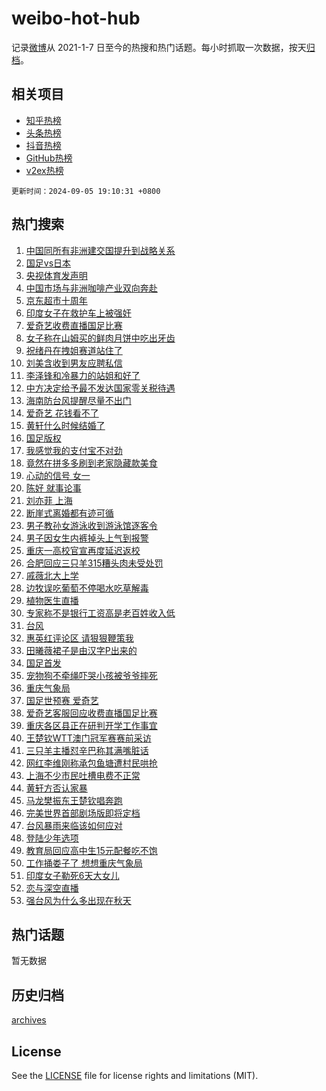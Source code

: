 # weibo-hot-hub

记录[微博](https://www.weibo.com)从 2021-1-7 日至今的热搜和热门话题。每小时抓取一次数据，按天[归档](archives)。

## 相关项目

- [知乎热榜](https://github.com/lonnyzhang423/zhihu-hot-hub)
- [头条热榜](https://github.com/lonnyzhang423/toutiao-hot-hub)
- [抖音热榜](https://github.com/lonnyzhang423/douyin-hot-hub)
- [GitHub热榜](https://github.com/lonnyzhang423/github-hot-hub)
- [v2ex热榜](https://github.com/lonnyzhang423/v2ex-hot-hub)


`更新时间：2024-09-05 19:10:31 +0800`

## 热门搜索

1. [中国同所有非洲建交国提升到战略关系](https://m.weibo.cn/search?containerid=100103type%3D1%26t%3D10%26q%3D%23%E4%B8%AD%E5%9B%BD%E5%90%8C%E6%89%80%E6%9C%89%E9%9D%9E%E6%B4%B2%E5%BB%BA%E4%BA%A4%E5%9B%BD%E6%8F%90%E5%8D%87%E5%88%B0%E6%88%98%E7%95%A5%E5%85%B3%E7%B3%BB%23&stream_entry_id=51&isnewpage=1&extparam=seat%3D1%26cate%3D10103%26pos%3D0%26q%3D%2523%25E4%25B8%25AD%25E5%259B%25BD%25E5%2590%258C%25E6%2589%2580%25E6%259C%2589%25E9%259D%259E%25E6%25B4%25B2%25E5%25BB%25BA%25E4%25BA%25A4%25E5%259B%25BD%25E6%258F%2590%25E5%258D%2587%25E5%2588%25B0%25E6%2588%2598%25E7%2595%25A5%25E5%2585%25B3%25E7%25B3%25BB%2523%26dgr%3D0%26filter_type%3Drealtimehot%26stream_entry_id%3D51%26c_type%3D51%26display_time%3D1725534629%26pre_seqid%3D172553462984900560136)
1. [国足vs日本](https://m.weibo.cn/search?containerid=100103type%3D1%26t%3D10%26q%3D%23%E5%9B%BD%E8%B6%B3vs%E6%97%A5%E6%9C%AC%23&stream_entry_id=31&isnewpage=1&extparam=seat%3D1%26q%3D%2523%25E5%259B%25BD%25E8%25B6%25B3vs%25E6%2597%25A5%25E6%259C%25AC%2523%26band_rank%3D1%26filter_type%3Drealtimehot%26c_type%3D31%26realpos%3D1%26pos%3D0%26dgr%3D0%26cate%3D5001%26lcate%3D5001%26stream_entry_id%3D31%26flag%3D1%26display_time%3D1725534629%26pre_seqid%3D172553462984900560136)
1. [央视体育发声明](https://m.weibo.cn/search?containerid=100103type%3D1%26t%3D10%26q%3D%E5%A4%AE%E8%A7%86%E4%BD%93%E8%82%B2%E5%8F%91%E5%A3%B0%E6%98%8E&stream_entry_id=31&isnewpage=1&extparam=seat%3D1%26q%3D%25E5%25A4%25AE%25E8%25A7%2586%25E4%25BD%2593%25E8%2582%25B2%25E5%258F%2591%25E5%25A3%25B0%25E6%2598%258E%26band_rank%3D2%26filter_type%3Drealtimehot%26c_type%3D31%26realpos%3D2%26pos%3D1%26dgr%3D0%26cate%3D5001%26lcate%3D5001%26stream_entry_id%3D31%26flag%3D1%26display_time%3D1725534629%26pre_seqid%3D172553462984900560136)
1. [中国市场与非洲咖啡产业双向奔赴](https://m.weibo.cn/search?containerid=100103type%3D1%26t%3D10%26q%3D%23%E4%B8%AD%E5%9B%BD%E5%B8%82%E5%9C%BA%E4%B8%8E%E9%9D%9E%E6%B4%B2%E5%92%96%E5%95%A1%E4%BA%A7%E4%B8%9A%E5%8F%8C%E5%90%91%E5%A5%94%E8%B5%B4%23&stream_entry_id=31&isnewpage=1&extparam=seat%3D1%26q%3D%2523%25E4%25B8%25AD%25E5%259B%25BD%25E5%25B8%2582%25E5%259C%25BA%25E4%25B8%258E%25E9%259D%259E%25E6%25B4%25B2%25E5%2592%2596%25E5%2595%25A1%25E4%25BA%25A7%25E4%25B8%259A%25E5%258F%258C%25E5%2590%2591%25E5%25A5%2594%25E8%25B5%25B4%2523%26band_rank%3D3%26filter_type%3Drealtimehot%26c_type%3D31%26realpos%3D3%26pos%3D2%26dgr%3D0%26cate%3D5001%26lcate%3D5001%26stream_entry_id%3D31%26flag%3D0%26display_time%3D1725534629%26pre_seqid%3D172553462984900560136)
1. [京东超市十周年](https://m.weibo.cn/search?containerid=100103type%3D1%26t%3D10%26q%3D%23%E4%BA%AC%E4%B8%9C%E8%B6%85%E5%B8%82%E5%8D%81%E5%91%A8%E5%B9%B4%23&stream_entry_id=31&isnewpage=1&extparam=seat%3D1%26q%3D%2523%25E4%25BA%25AC%25E4%25B8%259C%25E8%25B6%2585%25E5%25B8%2582%25E5%258D%2581%25E5%2591%25A8%25E5%25B9%25B4%2523%26dgr%3D0%26filter_type%3Drealtimehot%26adid%3D253311%26is_ad_pos%3D1%26lcate%3D5001%26pos%3D3%26topic_ad%3D1%26c_type%3D31%26cate%3D5001%26stream_entry_id%3D31%26band_rank%3D4%26display_time%3D1725534629%26pre_seqid%3D172553462984900560136)
1. [印度女子在救护车上被强奸](https://m.weibo.cn/search?containerid=100103type%3D1%26t%3D10%26q%3D%23%E5%8D%B0%E5%BA%A6%E5%A5%B3%E5%AD%90%E5%9C%A8%E6%95%91%E6%8A%A4%E8%BD%A6%E4%B8%8A%E8%A2%AB%E5%BC%BA%E5%A5%B8%23&stream_entry_id=31&isnewpage=1&extparam=seat%3D1%26q%3D%2523%25E5%258D%25B0%25E5%25BA%25A6%25E5%25A5%25B3%25E5%25AD%2590%25E5%259C%25A8%25E6%2595%2591%25E6%258A%25A4%25E8%25BD%25A6%25E4%25B8%258A%25E8%25A2%25AB%25E5%25BC%25BA%25E5%25A5%25B8%2523%26band_rank%3D4%26filter_type%3Drealtimehot%26c_type%3D31%26realpos%3D4%26pos%3D4%26dgr%3D0%26cate%3D5001%26lcate%3D5001%26stream_entry_id%3D31%26flag%3D2%26display_time%3D1725534629%26pre_seqid%3D172553462984900560136)
1. [爱奇艺收费直播国足比赛](https://m.weibo.cn/search?containerid=100103type%3D1%26t%3D10%26q%3D%E7%88%B1%E5%A5%87%E8%89%BA%E6%94%B6%E8%B4%B9%E7%9B%B4%E6%92%AD%E5%9B%BD%E8%B6%B3%E6%AF%94%E8%B5%9B&stream_entry_id=31&isnewpage=1&extparam=seat%3D1%26q%3D%25E7%2588%25B1%25E5%25A5%2587%25E8%2589%25BA%25E6%2594%25B6%25E8%25B4%25B9%25E7%259B%25B4%25E6%2592%25AD%25E5%259B%25BD%25E8%25B6%25B3%25E6%25AF%2594%25E8%25B5%259B%26band_rank%3D5%26filter_type%3Drealtimehot%26c_type%3D31%26realpos%3D5%26pos%3D5%26dgr%3D0%26cate%3D5001%26lcate%3D5001%26stream_entry_id%3D31%26flag%3D0%26display_time%3D1725534629%26pre_seqid%3D172553462984900560136)
1. [女子称在山姆买的鲜肉月饼中吃出牙齿](https://m.weibo.cn/search?containerid=100103type%3D1%26t%3D10%26q%3D%23%E5%A5%B3%E5%AD%90%E7%A7%B0%E5%9C%A8%E5%B1%B1%E5%A7%86%E4%B9%B0%E7%9A%84%E9%B2%9C%E8%82%89%E6%9C%88%E9%A5%BC%E4%B8%AD%E5%90%83%E5%87%BA%E7%89%99%E9%BD%BF%23&stream_entry_id=31&isnewpage=1&extparam=seat%3D1%26q%3D%2523%25E5%25A5%25B3%25E5%25AD%2590%25E7%25A7%25B0%25E5%259C%25A8%25E5%25B1%25B1%25E5%25A7%2586%25E4%25B9%25B0%25E7%259A%2584%25E9%25B2%259C%25E8%2582%2589%25E6%259C%2588%25E9%25A5%25BC%25E4%25B8%25AD%25E5%2590%2583%25E5%2587%25BA%25E7%2589%2599%25E9%25BD%25BF%2523%26band_rank%3D6%26filter_type%3Drealtimehot%26c_type%3D31%26realpos%3D6%26pos%3D6%26dgr%3D0%26cate%3D5001%26lcate%3D5001%26stream_entry_id%3D31%26flag%3D2%26display_time%3D1725534629%26pre_seqid%3D172553462984900560136)
1. [祝绪丹在拽姐赛道站住了](https://m.weibo.cn/search?containerid=100103type%3D1%26t%3D10%26q%3D%23%E7%A5%9D%E7%BB%AA%E4%B8%B9%E5%9C%A8%E6%8B%BD%E5%A7%90%E8%B5%9B%E9%81%93%E7%AB%99%E4%BD%8F%E4%BA%86%23&stream_entry_id=31&isnewpage=1&extparam=seat%3D1%26q%3D%2523%25E7%25A5%259D%25E7%25BB%25AA%25E4%25B8%25B9%25E5%259C%25A8%25E6%258B%25BD%25E5%25A7%2590%25E8%25B5%259B%25E9%2581%2593%25E7%25AB%2599%25E4%25BD%258F%25E4%25BA%2586%2523%26dgr%3D0%26filter_type%3Drealtimehot%26adid%3D253320%26c_type%3D31%26pos%3D7%26lcate%3D5001%26is_ad_pos%3D1%26cate%3D5001%26stream_entry_id%3D31%26band_rank%3D7%26display_time%3D1725534629%26pre_seqid%3D172553462984900560136)
1. [刘美含收到男友应聘私信](https://m.weibo.cn/search?containerid=100103type%3D1%26t%3D10%26q%3D%E5%88%98%E7%BE%8E%E5%90%AB%E6%94%B6%E5%88%B0%E7%94%B7%E5%8F%8B%E5%BA%94%E8%81%98%E7%A7%81%E4%BF%A1&stream_entry_id=31&isnewpage=1&extparam=seat%3D1%26q%3D%25E5%2588%2598%25E7%25BE%258E%25E5%2590%25AB%25E6%2594%25B6%25E5%2588%25B0%25E7%2594%25B7%25E5%258F%258B%25E5%25BA%2594%25E8%2581%2598%25E7%25A7%2581%25E4%25BF%25A1%26band_rank%3D7%26filter_type%3Drealtimehot%26c_type%3D31%26realpos%3D7%26pos%3D8%26dgr%3D0%26cate%3D5001%26lcate%3D5001%26stream_entry_id%3D31%26flag%3D2%26display_time%3D1725534629%26pre_seqid%3D172553462984900560136)
1. [李泽锋和冷暴力的站姐和好了](https://m.weibo.cn/search?containerid=100103type%3D1%26t%3D10%26q%3D%E6%9D%8E%E6%B3%BD%E9%94%8B%E5%92%8C%E5%86%B7%E6%9A%B4%E5%8A%9B%E7%9A%84%E7%AB%99%E5%A7%90%E5%92%8C%E5%A5%BD%E4%BA%86&stream_entry_id=31&isnewpage=1&extparam=seat%3D1%26q%3D%25E6%259D%258E%25E6%25B3%25BD%25E9%2594%258B%25E5%2592%258C%25E5%2586%25B7%25E6%259A%25B4%25E5%258A%259B%25E7%259A%2584%25E7%25AB%2599%25E5%25A7%2590%25E5%2592%258C%25E5%25A5%25BD%25E4%25BA%2586%26band_rank%3D8%26filter_type%3Drealtimehot%26c_type%3D31%26realpos%3D8%26pos%3D9%26dgr%3D0%26cate%3D5001%26lcate%3D5001%26stream_entry_id%3D31%26flag%3D0%26display_time%3D1725534629%26pre_seqid%3D172553462984900560136)
1. [中方决定给予最不发达国家零关税待遇](https://m.weibo.cn/search?containerid=100103type%3D1%26t%3D10%26q%3D%23%E4%B8%AD%E6%96%B9%E5%86%B3%E5%AE%9A%E7%BB%99%E4%BA%88%E6%9C%80%E4%B8%8D%E5%8F%91%E8%BE%BE%E5%9B%BD%E5%AE%B6%E9%9B%B6%E5%85%B3%E7%A8%8E%E5%BE%85%E9%81%87%23&stream_entry_id=31&isnewpage=1&extparam=seat%3D1%26q%3D%2523%25E4%25B8%25AD%25E6%2596%25B9%25E5%2586%25B3%25E5%25AE%259A%25E7%25BB%2599%25E4%25BA%2588%25E6%259C%2580%25E4%25B8%258D%25E5%258F%2591%25E8%25BE%25BE%25E5%259B%25BD%25E5%25AE%25B6%25E9%259B%25B6%25E5%2585%25B3%25E7%25A8%258E%25E5%25BE%2585%25E9%2581%2587%2523%26band_rank%3D9%26filter_type%3Drealtimehot%26c_type%3D31%26realpos%3D9%26pos%3D10%26dgr%3D0%26cate%3D5001%26lcate%3D5001%26stream_entry_id%3D31%26flag%3D1%26display_time%3D1725534629%26pre_seqid%3D172553462984900560136)
1. [海南防台风提醒尽量不出门](https://m.weibo.cn/search?containerid=100103type%3D1%26t%3D10%26q%3D%23%E6%B5%B7%E5%8D%97%E9%98%B2%E5%8F%B0%E9%A3%8E%E6%8F%90%E9%86%92%E5%B0%BD%E9%87%8F%E4%B8%8D%E5%87%BA%E9%97%A8%23&stream_entry_id=31&isnewpage=1&extparam=seat%3D1%26q%3D%2523%25E6%25B5%25B7%25E5%258D%2597%25E9%2598%25B2%25E5%258F%25B0%25E9%25A3%258E%25E6%258F%2590%25E9%2586%2592%25E5%25B0%25BD%25E9%2587%258F%25E4%25B8%258D%25E5%2587%25BA%25E9%2597%25A8%2523%26band_rank%3D10%26filter_type%3Drealtimehot%26c_type%3D31%26realpos%3D10%26pos%3D11%26dgr%3D0%26cate%3D5001%26lcate%3D5001%26stream_entry_id%3D31%26flag%3D1%26display_time%3D1725534629%26pre_seqid%3D172553462984900560136)
1. [爱奇艺 花钱看不了](https://m.weibo.cn/search?containerid=100103type%3D1%26t%3D10%26q%3D%E7%88%B1%E5%A5%87%E8%89%BA+%E8%8A%B1%E9%92%B1%E7%9C%8B%E4%B8%8D%E4%BA%86&stream_entry_id=31&isnewpage=1&extparam=seat%3D1%26q%3D%25E7%2588%25B1%25E5%25A5%2587%25E8%2589%25BA%2520%25E8%258A%25B1%25E9%2592%25B1%25E7%259C%258B%25E4%25B8%258D%25E4%25BA%2586%26band_rank%3D11%26filter_type%3Drealtimehot%26c_type%3D31%26realpos%3D11%26pos%3D12%26dgr%3D0%26cate%3D5001%26lcate%3D5001%26stream_entry_id%3D31%26flag%3D1%26display_time%3D1725534629%26pre_seqid%3D172553462984900560136)
1. [黄轩什么时候结婚了](https://m.weibo.cn/search?containerid=100103type%3D1%26t%3D10%26q%3D%E9%BB%84%E8%BD%A9%E4%BB%80%E4%B9%88%E6%97%B6%E5%80%99%E7%BB%93%E5%A9%9A%E4%BA%86&stream_entry_id=31&isnewpage=1&extparam=seat%3D1%26q%3D%25E9%25BB%2584%25E8%25BD%25A9%25E4%25BB%2580%25E4%25B9%2588%25E6%2597%25B6%25E5%2580%2599%25E7%25BB%2593%25E5%25A9%259A%25E4%25BA%2586%26band_rank%3D12%26filter_type%3Drealtimehot%26c_type%3D31%26realpos%3D12%26pos%3D13%26dgr%3D0%26cate%3D5001%26lcate%3D5001%26stream_entry_id%3D31%26flag%3D2%26display_time%3D1725534629%26pre_seqid%3D172553462984900560136)
1. [国足版权](https://m.weibo.cn/search?containerid=100103type%3D1%26t%3D10%26q%3D%23%E5%9B%BD%E8%B6%B3%E7%89%88%E6%9D%83%23&stream_entry_id=31&isnewpage=1&extparam=seat%3D1%26q%3D%2523%25E5%259B%25BD%25E8%25B6%25B3%25E7%2589%2588%25E6%259D%2583%2523%26band_rank%3D13%26filter_type%3Drealtimehot%26c_type%3D31%26realpos%3D13%26pos%3D14%26dgr%3D0%26cate%3D5001%26lcate%3D5001%26stream_entry_id%3D31%26flag%3D0%26display_time%3D1725534629%26pre_seqid%3D172553462984900560136)
1. [我感觉我的支付宝不对劲](https://m.weibo.cn/search?containerid=100103type%3D1%26t%3D10%26q%3D%E6%88%91%E6%84%9F%E8%A7%89%E6%88%91%E7%9A%84%E6%94%AF%E4%BB%98%E5%AE%9D%E4%B8%8D%E5%AF%B9%E5%8A%B2&stream_entry_id=31&isnewpage=1&extparam=seat%3D1%26q%3D%25E6%2588%2591%25E6%2584%259F%25E8%25A7%2589%25E6%2588%2591%25E7%259A%2584%25E6%2594%25AF%25E4%25BB%2598%25E5%25AE%259D%25E4%25B8%258D%25E5%25AF%25B9%25E5%258A%25B2%26band_rank%3D14%26filter_type%3Drealtimehot%26c_type%3D31%26realpos%3D14%26pos%3D15%26dgr%3D0%26cate%3D5001%26lcate%3D5001%26stream_entry_id%3D31%26flag%3D2%26display_time%3D1725534629%26pre_seqid%3D172553462984900560136)
1. [竟然在拼多多刷到老家隐藏款美食](https://m.weibo.cn/search?containerid=100103type%3D1%26t%3D10%26q%3D%23%E7%AB%9F%E7%84%B6%E5%9C%A8%E6%8B%BC%E5%A4%9A%E5%A4%9A%E5%88%B7%E5%88%B0%E8%80%81%E5%AE%B6%E9%9A%90%E8%97%8F%E6%AC%BE%E7%BE%8E%E9%A3%9F%23&stream_entry_id=31&isnewpage=1&extparam=seat%3D1%26q%3D%2523%25E7%25AB%259F%25E7%2584%25B6%25E5%259C%25A8%25E6%258B%25BC%25E5%25A4%259A%25E5%25A4%259A%25E5%2588%25B7%25E5%2588%25B0%25E8%2580%2581%25E5%25AE%25B6%25E9%259A%2590%25E8%2597%258F%25E6%25AC%25BE%25E7%25BE%258E%25E9%25A3%259F%2523%26dgr%3D0%26filter_type%3Drealtimehot%26adid%3D253461%26c_type%3D31%26band_rank%3D15%26realpos%3D15%26lcate%3D5001%26cate%3D5001%26pos%3D16%26stream_entry_id%3D31%26flag%3D0%26display_time%3D1725534629%26pre_seqid%3D172553462984900560136)
1. [心动的信号 女一](https://m.weibo.cn/search?containerid=100103type%3D1%26t%3D10%26q%3D%E5%BF%83%E5%8A%A8%E7%9A%84%E4%BF%A1%E5%8F%B7+%E5%A5%B3%E4%B8%80&stream_entry_id=31&isnewpage=1&extparam=seat%3D1%26q%3D%25E5%25BF%2583%25E5%258A%25A8%25E7%259A%2584%25E4%25BF%25A1%25E5%258F%25B7%2520%25E5%25A5%25B3%25E4%25B8%2580%26band_rank%3D16%26filter_type%3Drealtimehot%26c_type%3D31%26realpos%3D16%26pos%3D17%26dgr%3D0%26cate%3D5001%26lcate%3D5001%26stream_entry_id%3D31%26flag%3D1%26display_time%3D1725534629%26pre_seqid%3D172553462984900560136)
1. [陈好 就事论事](https://m.weibo.cn/search?containerid=100103type%3D1%26t%3D10%26q%3D%E9%99%88%E5%A5%BD+%E5%B0%B1%E4%BA%8B%E8%AE%BA%E4%BA%8B&stream_entry_id=31&isnewpage=1&extparam=seat%3D1%26q%3D%25E9%2599%2588%25E5%25A5%25BD%2520%25E5%25B0%25B1%25E4%25BA%258B%25E8%25AE%25BA%25E4%25BA%258B%26band_rank%3D17%26filter_type%3Drealtimehot%26c_type%3D31%26realpos%3D17%26pos%3D18%26dgr%3D0%26cate%3D5001%26lcate%3D5001%26stream_entry_id%3D31%26flag%3D1%26display_time%3D1725534629%26pre_seqid%3D172553462984900560136)
1. [刘亦菲 上海](https://m.weibo.cn/search?containerid=100103type%3D1%26t%3D10%26q%3D%E5%88%98%E4%BA%A6%E8%8F%B2+%E4%B8%8A%E6%B5%B7&stream_entry_id=31&isnewpage=1&extparam=seat%3D1%26q%3D%25E5%2588%2598%25E4%25BA%25A6%25E8%258F%25B2%2520%25E4%25B8%258A%25E6%25B5%25B7%26band_rank%3D18%26filter_type%3Drealtimehot%26c_type%3D31%26realpos%3D18%26pos%3D19%26dgr%3D0%26cate%3D5001%26lcate%3D5001%26stream_entry_id%3D31%26flag%3D1%26display_time%3D1725534629%26pre_seqid%3D172553462984900560136)
1. [断崖式离婚都有迹可循](https://m.weibo.cn/search?containerid=100103type%3D1%26t%3D10%26q%3D%E6%96%AD%E5%B4%96%E5%BC%8F%E7%A6%BB%E5%A9%9A%E9%83%BD%E6%9C%89%E8%BF%B9%E5%8F%AF%E5%BE%AA&stream_entry_id=31&isnewpage=1&extparam=seat%3D1%26q%3D%25E6%2596%25AD%25E5%25B4%2596%25E5%25BC%258F%25E7%25A6%25BB%25E5%25A9%259A%25E9%2583%25BD%25E6%259C%2589%25E8%25BF%25B9%25E5%258F%25AF%25E5%25BE%25AA%26band_rank%3D19%26filter_type%3Drealtimehot%26c_type%3D31%26realpos%3D19%26pos%3D20%26dgr%3D0%26cate%3D5001%26lcate%3D5001%26stream_entry_id%3D31%26flag%3D0%26display_time%3D1725534629%26pre_seqid%3D172553462984900560136)
1. [男子教孙女游泳收到游泳馆逐客令](https://m.weibo.cn/search?containerid=100103type%3D1%26t%3D10%26q%3D%23%E7%94%B7%E5%AD%90%E6%95%99%E5%AD%99%E5%A5%B3%E6%B8%B8%E6%B3%B3%E6%94%B6%E5%88%B0%E6%B8%B8%E6%B3%B3%E9%A6%86%E9%80%90%E5%AE%A2%E4%BB%A4%23&stream_entry_id=31&isnewpage=1&extparam=seat%3D1%26q%3D%2523%25E7%2594%25B7%25E5%25AD%2590%25E6%2595%2599%25E5%25AD%2599%25E5%25A5%25B3%25E6%25B8%25B8%25E6%25B3%25B3%25E6%2594%25B6%25E5%2588%25B0%25E6%25B8%25B8%25E6%25B3%25B3%25E9%25A6%2586%25E9%2580%2590%25E5%25AE%25A2%25E4%25BB%25A4%2523%26band_rank%3D20%26filter_type%3Drealtimehot%26c_type%3D31%26realpos%3D20%26pos%3D21%26dgr%3D0%26cate%3D5001%26lcate%3D5001%26stream_entry_id%3D31%26flag%3D1%26display_time%3D1725534629%26pre_seqid%3D172553462984900560136)
1. [男子因女生内裤掉头上气到报警](https://m.weibo.cn/search?containerid=100103type%3D1%26t%3D10%26q%3D%23%E7%94%B7%E5%AD%90%E5%9B%A0%E5%A5%B3%E7%94%9F%E5%86%85%E8%A3%A4%E6%8E%89%E5%A4%B4%E4%B8%8A%E6%B0%94%E5%88%B0%E6%8A%A5%E8%AD%A6%23&stream_entry_id=31&isnewpage=1&extparam=seat%3D1%26q%3D%2523%25E7%2594%25B7%25E5%25AD%2590%25E5%259B%25A0%25E5%25A5%25B3%25E7%2594%259F%25E5%2586%2585%25E8%25A3%25A4%25E6%258E%2589%25E5%25A4%25B4%25E4%25B8%258A%25E6%25B0%2594%25E5%2588%25B0%25E6%258A%25A5%25E8%25AD%25A6%2523%26band_rank%3D21%26filter_type%3Drealtimehot%26c_type%3D31%26realpos%3D21%26pos%3D22%26dgr%3D0%26cate%3D5001%26lcate%3D5001%26stream_entry_id%3D31%26flag%3D2%26display_time%3D1725534629%26pre_seqid%3D172553462984900560136)
1. [重庆一高校官宣再度延迟返校](https://m.weibo.cn/search?containerid=100103type%3D1%26t%3D10%26q%3D%23%E9%87%8D%E5%BA%86%E4%B8%80%E9%AB%98%E6%A0%A1%E5%AE%98%E5%AE%A3%E5%86%8D%E5%BA%A6%E5%BB%B6%E8%BF%9F%E8%BF%94%E6%A0%A1%23&stream_entry_id=31&isnewpage=1&extparam=seat%3D1%26q%3D%2523%25E9%2587%258D%25E5%25BA%2586%25E4%25B8%2580%25E9%25AB%2598%25E6%25A0%25A1%25E5%25AE%2598%25E5%25AE%25A3%25E5%2586%258D%25E5%25BA%25A6%25E5%25BB%25B6%25E8%25BF%259F%25E8%25BF%2594%25E6%25A0%25A1%2523%26band_rank%3D22%26filter_type%3Drealtimehot%26c_type%3D31%26realpos%3D22%26pos%3D23%26dgr%3D0%26cate%3D5001%26lcate%3D5001%26stream_entry_id%3D31%26flag%3D0%26display_time%3D1725534629%26pre_seqid%3D172553462984900560136)
1. [合肥回应三只羊315糟头肉未受处罚](https://m.weibo.cn/search?containerid=100103type%3D1%26t%3D10%26q%3D%23%E5%90%88%E8%82%A5%E5%9B%9E%E5%BA%94%E4%B8%89%E5%8F%AA%E7%BE%8A315%E7%B3%9F%E5%A4%B4%E8%82%89%E6%9C%AA%E5%8F%97%E5%A4%84%E7%BD%9A%23&stream_entry_id=31&isnewpage=1&extparam=seat%3D1%26q%3D%2523%25E5%2590%2588%25E8%2582%25A5%25E5%259B%259E%25E5%25BA%2594%25E4%25B8%2589%25E5%258F%25AA%25E7%25BE%258A315%25E7%25B3%259F%25E5%25A4%25B4%25E8%2582%2589%25E6%259C%25AA%25E5%258F%2597%25E5%25A4%2584%25E7%25BD%259A%2523%26band_rank%3D23%26filter_type%3Drealtimehot%26c_type%3D31%26realpos%3D23%26pos%3D24%26dgr%3D0%26cate%3D5001%26lcate%3D5001%26stream_entry_id%3D31%26flag%3D0%26display_time%3D1725534629%26pre_seqid%3D172553462984900560136)
1. [戚薇北大上学](https://m.weibo.cn/search?containerid=100103type%3D1%26t%3D10%26q%3D%23%E6%88%9A%E8%96%87%E5%8C%97%E5%A4%A7%E4%B8%8A%E5%AD%A6%23&stream_entry_id=31&isnewpage=1&extparam=seat%3D1%26q%3D%2523%25E6%2588%259A%25E8%2596%2587%25E5%258C%2597%25E5%25A4%25A7%25E4%25B8%258A%25E5%25AD%25A6%2523%26band_rank%3D24%26filter_type%3Drealtimehot%26c_type%3D31%26realpos%3D24%26pos%3D25%26dgr%3D0%26cate%3D5001%26lcate%3D5001%26stream_entry_id%3D31%26flag%3D2%26display_time%3D1725534629%26pre_seqid%3D172553462984900560136)
1. [边牧误吃葡萄不停喝水吃草解毒](https://m.weibo.cn/search?containerid=100103type%3D1%26t%3D10%26q%3D%23%E8%BE%B9%E7%89%A7%E8%AF%AF%E5%90%83%E8%91%A1%E8%90%84%E4%B8%8D%E5%81%9C%E5%96%9D%E6%B0%B4%E5%90%83%E8%8D%89%E8%A7%A3%E6%AF%92%23&stream_entry_id=31&isnewpage=1&extparam=seat%3D1%26q%3D%2523%25E8%25BE%25B9%25E7%2589%25A7%25E8%25AF%25AF%25E5%2590%2583%25E8%2591%25A1%25E8%2590%2584%25E4%25B8%258D%25E5%2581%259C%25E5%2596%259D%25E6%25B0%25B4%25E5%2590%2583%25E8%258D%2589%25E8%25A7%25A3%25E6%25AF%2592%2523%26band_rank%3D25%26filter_type%3Drealtimehot%26c_type%3D31%26realpos%3D25%26pos%3D26%26dgr%3D0%26cate%3D5001%26lcate%3D5001%26stream_entry_id%3D31%26flag%3D0%26display_time%3D1725534629%26pre_seqid%3D172553462984900560136)
1. [植物医生直播](https://m.weibo.cn/search?containerid=100103type%3D1%26t%3D10%26q%3D%E6%A4%8D%E7%89%A9%E5%8C%BB%E7%94%9F%E7%9B%B4%E6%92%AD&stream_entry_id=31&isnewpage=1&extparam=seat%3D1%26q%3D%25E6%25A4%258D%25E7%2589%25A9%25E5%258C%25BB%25E7%2594%259F%25E7%259B%25B4%25E6%2592%25AD%26band_rank%3D26%26filter_type%3Drealtimehot%26c_type%3D31%26realpos%3D26%26pos%3D27%26dgr%3D0%26cate%3D5001%26lcate%3D5001%26stream_entry_id%3D31%26flag%3D1%26display_time%3D1725534629%26pre_seqid%3D172553462984900560136)
1. [专家称不是银行工资高是老百姓收入低](https://m.weibo.cn/search?containerid=100103type%3D1%26t%3D10%26q%3D%23%E4%B8%93%E5%AE%B6%E7%A7%B0%E4%B8%8D%E6%98%AF%E9%93%B6%E8%A1%8C%E5%B7%A5%E8%B5%84%E9%AB%98%E6%98%AF%E8%80%81%E7%99%BE%E5%A7%93%E6%94%B6%E5%85%A5%E4%BD%8E%23&stream_entry_id=31&isnewpage=1&extparam=seat%3D1%26q%3D%2523%25E4%25B8%2593%25E5%25AE%25B6%25E7%25A7%25B0%25E4%25B8%258D%25E6%2598%25AF%25E9%2593%25B6%25E8%25A1%258C%25E5%25B7%25A5%25E8%25B5%2584%25E9%25AB%2598%25E6%2598%25AF%25E8%2580%2581%25E7%2599%25BE%25E5%25A7%2593%25E6%2594%25B6%25E5%2585%25A5%25E4%25BD%258E%2523%26band_rank%3D27%26filter_type%3Drealtimehot%26c_type%3D31%26realpos%3D27%26pos%3D28%26dgr%3D0%26cate%3D5001%26lcate%3D5001%26stream_entry_id%3D31%26flag%3D1%26display_time%3D1725534629%26pre_seqid%3D172553462984900560136)
1. [台风](https://m.weibo.cn/search?containerid=100103type%3D1%26t%3D10%26q%3D%E5%8F%B0%E9%A3%8E&stream_entry_id=31&isnewpage=1&extparam=seat%3D1%26q%3D%25E5%258F%25B0%25E9%25A3%258E%26band_rank%3D28%26filter_type%3Drealtimehot%26c_type%3D31%26realpos%3D28%26pos%3D29%26dgr%3D0%26cate%3D5001%26lcate%3D5001%26stream_entry_id%3D31%26flag%3D0%26display_time%3D1725534629%26pre_seqid%3D172553462984900560136)
1. [惠英红评论区 请狠狠鞭策我](https://m.weibo.cn/search?containerid=100103type%3D1%26t%3D10%26q%3D%E6%83%A0%E8%8B%B1%E7%BA%A2%E8%AF%84%E8%AE%BA%E5%8C%BA+%E8%AF%B7%E7%8B%A0%E7%8B%A0%E9%9E%AD%E7%AD%96%E6%88%91&stream_entry_id=31&isnewpage=1&extparam=seat%3D1%26q%3D%25E6%2583%25A0%25E8%258B%25B1%25E7%25BA%25A2%25E8%25AF%2584%25E8%25AE%25BA%25E5%258C%25BA%2520%25E8%25AF%25B7%25E7%258B%25A0%25E7%258B%25A0%25E9%259E%25AD%25E7%25AD%2596%25E6%2588%2591%26band_rank%3D29%26filter_type%3Drealtimehot%26c_type%3D31%26realpos%3D29%26pos%3D30%26dgr%3D0%26cate%3D5001%26lcate%3D5001%26stream_entry_id%3D31%26flag%3D0%26display_time%3D1725534629%26pre_seqid%3D172553462984900560136)
1. [田曦薇裙子是由汉字P出来的](https://m.weibo.cn/search?containerid=100103type%3D1%26t%3D10%26q%3D%23%E7%94%B0%E6%9B%A6%E8%96%87%E8%A3%99%E5%AD%90%E6%98%AF%E7%94%B1%E6%B1%89%E5%AD%97P%E5%87%BA%E6%9D%A5%E7%9A%84%23&stream_entry_id=31&isnewpage=1&extparam=seat%3D1%26q%3D%2523%25E7%2594%25B0%25E6%259B%25A6%25E8%2596%2587%25E8%25A3%2599%25E5%25AD%2590%25E6%2598%25AF%25E7%2594%25B1%25E6%25B1%2589%25E5%25AD%2597P%25E5%2587%25BA%25E6%259D%25A5%25E7%259A%2584%2523%26band_rank%3D30%26filter_type%3Drealtimehot%26c_type%3D31%26realpos%3D30%26pos%3D31%26dgr%3D0%26cate%3D5001%26lcate%3D5001%26stream_entry_id%3D31%26flag%3D1%26display_time%3D1725534629%26pre_seqid%3D172553462984900560136)
1. [国足首发](https://m.weibo.cn/search?containerid=100103type%3D1%26t%3D10%26q%3D%E5%9B%BD%E8%B6%B3%E9%A6%96%E5%8F%91&stream_entry_id=31&isnewpage=1&extparam=seat%3D1%26q%3D%25E5%259B%25BD%25E8%25B6%25B3%25E9%25A6%2596%25E5%258F%2591%26band_rank%3D31%26filter_type%3Drealtimehot%26c_type%3D31%26realpos%3D31%26pos%3D32%26dgr%3D0%26cate%3D5001%26lcate%3D5001%26stream_entry_id%3D31%26flag%3D0%26display_time%3D1725534629%26pre_seqid%3D172553462984900560136)
1. [宠物狗不牵绳吓哭小孩被爷爷摔死](https://m.weibo.cn/search?containerid=100103type%3D1%26t%3D10%26q%3D%23%E5%AE%A0%E7%89%A9%E7%8B%97%E4%B8%8D%E7%89%B5%E7%BB%B3%E5%90%93%E5%93%AD%E5%B0%8F%E5%AD%A9%E8%A2%AB%E7%88%B7%E7%88%B7%E6%91%94%E6%AD%BB%23&stream_entry_id=31&isnewpage=1&extparam=seat%3D1%26q%3D%2523%25E5%25AE%25A0%25E7%2589%25A9%25E7%258B%2597%25E4%25B8%258D%25E7%2589%25B5%25E7%25BB%25B3%25E5%2590%2593%25E5%2593%25AD%25E5%25B0%258F%25E5%25AD%25A9%25E8%25A2%25AB%25E7%2588%25B7%25E7%2588%25B7%25E6%2591%2594%25E6%25AD%25BB%2523%26band_rank%3D32%26filter_type%3Drealtimehot%26c_type%3D31%26realpos%3D32%26pos%3D33%26dgr%3D0%26cate%3D5001%26lcate%3D5001%26stream_entry_id%3D31%26flag%3D0%26display_time%3D1725534629%26pre_seqid%3D172553462984900560136)
1. [重庆气象局](https://m.weibo.cn/search?containerid=100103type%3D1%26t%3D10%26q%3D%E9%87%8D%E5%BA%86%E6%B0%94%E8%B1%A1%E5%B1%80&stream_entry_id=31&isnewpage=1&extparam=seat%3D1%26q%3D%25E9%2587%258D%25E5%25BA%2586%25E6%25B0%2594%25E8%25B1%25A1%25E5%25B1%2580%26band_rank%3D33%26filter_type%3Drealtimehot%26c_type%3D31%26realpos%3D33%26pos%3D34%26dgr%3D0%26cate%3D5001%26lcate%3D5001%26stream_entry_id%3D31%26flag%3D0%26display_time%3D1725534629%26pre_seqid%3D172553462984900560136)
1. [国足世预赛 爱奇艺](https://m.weibo.cn/search?containerid=100103type%3D1%26t%3D10%26q%3D%E5%9B%BD%E8%B6%B3%E4%B8%96%E9%A2%84%E8%B5%9B+%E7%88%B1%E5%A5%87%E8%89%BA&stream_entry_id=31&isnewpage=1&extparam=seat%3D1%26q%3D%25E5%259B%25BD%25E8%25B6%25B3%25E4%25B8%2596%25E9%25A2%2584%25E8%25B5%259B%2520%25E7%2588%25B1%25E5%25A5%2587%25E8%2589%25BA%26band_rank%3D34%26filter_type%3Drealtimehot%26c_type%3D31%26realpos%3D34%26pos%3D35%26dgr%3D0%26cate%3D5001%26lcate%3D5001%26stream_entry_id%3D31%26flag%3D0%26display_time%3D1725534629%26pre_seqid%3D172553462984900560136)
1. [爱奇艺客服回应收费直播国足比赛](https://m.weibo.cn/search?containerid=100103type%3D1%26t%3D10%26q%3D%23%E7%88%B1%E5%A5%87%E8%89%BA%E5%AE%A2%E6%9C%8D%E5%9B%9E%E5%BA%94%E6%94%B6%E8%B4%B9%E7%9B%B4%E6%92%AD%E5%9B%BD%E8%B6%B3%E6%AF%94%E8%B5%9B%23&stream_entry_id=31&isnewpage=1&extparam=seat%3D1%26q%3D%2523%25E7%2588%25B1%25E5%25A5%2587%25E8%2589%25BA%25E5%25AE%25A2%25E6%259C%258D%25E5%259B%259E%25E5%25BA%2594%25E6%2594%25B6%25E8%25B4%25B9%25E7%259B%25B4%25E6%2592%25AD%25E5%259B%25BD%25E8%25B6%25B3%25E6%25AF%2594%25E8%25B5%259B%2523%26band_rank%3D35%26filter_type%3Drealtimehot%26c_type%3D31%26realpos%3D35%26pos%3D36%26dgr%3D0%26cate%3D5001%26lcate%3D5001%26stream_entry_id%3D31%26flag%3D1%26display_time%3D1725534629%26pre_seqid%3D172553462984900560136)
1. [重庆各区县正在研判开学工作事宜](https://m.weibo.cn/search?containerid=100103type%3D1%26t%3D10%26q%3D%23%E9%87%8D%E5%BA%86%E5%90%84%E5%8C%BA%E5%8E%BF%E6%AD%A3%E5%9C%A8%E7%A0%94%E5%88%A4%E5%BC%80%E5%AD%A6%E5%B7%A5%E4%BD%9C%E4%BA%8B%E5%AE%9C%23&stream_entry_id=31&isnewpage=1&extparam=seat%3D1%26q%3D%2523%25E9%2587%258D%25E5%25BA%2586%25E5%2590%2584%25E5%258C%25BA%25E5%258E%25BF%25E6%25AD%25A3%25E5%259C%25A8%25E7%25A0%2594%25E5%2588%25A4%25E5%25BC%2580%25E5%25AD%25A6%25E5%25B7%25A5%25E4%25BD%259C%25E4%25BA%258B%25E5%25AE%259C%2523%26band_rank%3D36%26filter_type%3Drealtimehot%26c_type%3D31%26realpos%3D36%26pos%3D37%26dgr%3D0%26cate%3D5001%26lcate%3D5001%26stream_entry_id%3D31%26flag%3D1%26display_time%3D1725534629%26pre_seqid%3D172553462984900560136)
1. [王楚钦WTT澳门冠军赛赛前采访](https://m.weibo.cn/search?containerid=100103type%3D1%26t%3D10%26q%3D%23%E7%8E%8B%E6%A5%9A%E9%92%A6WTT%E6%BE%B3%E9%97%A8%E5%86%A0%E5%86%9B%E8%B5%9B%E8%B5%9B%E5%89%8D%E9%87%87%E8%AE%BF%23&stream_entry_id=31&isnewpage=1&extparam=seat%3D1%26q%3D%2523%25E7%258E%258B%25E6%25A5%259A%25E9%2592%25A6WTT%25E6%25BE%25B3%25E9%2597%25A8%25E5%2586%25A0%25E5%2586%259B%25E8%25B5%259B%25E8%25B5%259B%25E5%2589%258D%25E9%2587%2587%25E8%25AE%25BF%2523%26band_rank%3D37%26filter_type%3Drealtimehot%26c_type%3D31%26realpos%3D37%26pos%3D38%26dgr%3D0%26cate%3D5001%26lcate%3D5001%26stream_entry_id%3D31%26flag%3D1%26display_time%3D1725534629%26pre_seqid%3D172553462984900560136)
1. [三只羊主播怼辛巴称其满嘴脏话](https://m.weibo.cn/search?containerid=100103type%3D1%26t%3D10%26q%3D%23%E4%B8%89%E5%8F%AA%E7%BE%8A%E4%B8%BB%E6%92%AD%E6%80%BC%E8%BE%9B%E5%B7%B4%E7%A7%B0%E5%85%B6%E6%BB%A1%E5%98%B4%E8%84%8F%E8%AF%9D%23&stream_entry_id=31&isnewpage=1&extparam=seat%3D1%26q%3D%2523%25E4%25B8%2589%25E5%258F%25AA%25E7%25BE%258A%25E4%25B8%25BB%25E6%2592%25AD%25E6%2580%25BC%25E8%25BE%259B%25E5%25B7%25B4%25E7%25A7%25B0%25E5%2585%25B6%25E6%25BB%25A1%25E5%2598%25B4%25E8%2584%258F%25E8%25AF%259D%2523%26band_rank%3D38%26filter_type%3Drealtimehot%26c_type%3D31%26realpos%3D38%26pos%3D39%26dgr%3D0%26cate%3D5001%26lcate%3D5001%26stream_entry_id%3D31%26flag%3D0%26display_time%3D1725534629%26pre_seqid%3D172553462984900560136)
1. [网红李维刚称承包鱼塘遭村民哄抢](https://m.weibo.cn/search?containerid=100103type%3D1%26t%3D10%26q%3D%23%E7%BD%91%E7%BA%A2%E6%9D%8E%E7%BB%B4%E5%88%9A%E7%A7%B0%E6%89%BF%E5%8C%85%E9%B1%BC%E5%A1%98%E9%81%AD%E6%9D%91%E6%B0%91%E5%93%84%E6%8A%A2%23&stream_entry_id=31&isnewpage=1&extparam=seat%3D1%26q%3D%2523%25E7%25BD%2591%25E7%25BA%25A2%25E6%259D%258E%25E7%25BB%25B4%25E5%2588%259A%25E7%25A7%25B0%25E6%2589%25BF%25E5%258C%2585%25E9%25B1%25BC%25E5%25A1%2598%25E9%2581%25AD%25E6%259D%2591%25E6%25B0%2591%25E5%2593%2584%25E6%258A%25A2%2523%26band_rank%3D39%26filter_type%3Drealtimehot%26c_type%3D31%26realpos%3D39%26pos%3D40%26dgr%3D0%26cate%3D5001%26lcate%3D5001%26stream_entry_id%3D31%26flag%3D1%26display_time%3D1725534629%26pre_seqid%3D172553462984900560136)
1. [上海不少市民吐槽电费不正常](https://m.weibo.cn/search?containerid=100103type%3D1%26t%3D10%26q%3D%23%E4%B8%8A%E6%B5%B7%E4%B8%8D%E5%B0%91%E5%B8%82%E6%B0%91%E5%90%90%E6%A7%BD%E7%94%B5%E8%B4%B9%E4%B8%8D%E6%AD%A3%E5%B8%B8%23&stream_entry_id=31&isnewpage=1&extparam=seat%3D1%26q%3D%2523%25E4%25B8%258A%25E6%25B5%25B7%25E4%25B8%258D%25E5%25B0%2591%25E5%25B8%2582%25E6%25B0%2591%25E5%2590%2590%25E6%25A7%25BD%25E7%2594%25B5%25E8%25B4%25B9%25E4%25B8%258D%25E6%25AD%25A3%25E5%25B8%25B8%2523%26band_rank%3D40%26filter_type%3Drealtimehot%26c_type%3D31%26realpos%3D40%26pos%3D41%26dgr%3D0%26cate%3D5001%26lcate%3D5001%26stream_entry_id%3D31%26flag%3D1%26display_time%3D1725534629%26pre_seqid%3D172553462984900560136)
1. [黄轩方否认家暴](https://m.weibo.cn/search?containerid=100103type%3D1%26t%3D10%26q%3D%23%E9%BB%84%E8%BD%A9%E6%96%B9%E5%90%A6%E8%AE%A4%E5%AE%B6%E6%9A%B4%23&stream_entry_id=31&isnewpage=1&extparam=seat%3D1%26q%3D%2523%25E9%25BB%2584%25E8%25BD%25A9%25E6%2596%25B9%25E5%2590%25A6%25E8%25AE%25A4%25E5%25AE%25B6%25E6%259A%25B4%2523%26band_rank%3D41%26filter_type%3Drealtimehot%26c_type%3D31%26realpos%3D41%26pos%3D42%26dgr%3D0%26cate%3D5001%26lcate%3D5001%26stream_entry_id%3D31%26flag%3D0%26display_time%3D1725534629%26pre_seqid%3D172553462984900560136)
1. [马龙樊振东王楚钦唱奔跑](https://m.weibo.cn/search?containerid=100103type%3D1%26t%3D10%26q%3D%23%E9%A9%AC%E9%BE%99%E6%A8%8A%E6%8C%AF%E4%B8%9C%E7%8E%8B%E6%A5%9A%E9%92%A6%E5%94%B1%E5%A5%94%E8%B7%91%23&stream_entry_id=31&isnewpage=1&extparam=seat%3D1%26q%3D%2523%25E9%25A9%25AC%25E9%25BE%2599%25E6%25A8%258A%25E6%258C%25AF%25E4%25B8%259C%25E7%258E%258B%25E6%25A5%259A%25E9%2592%25A6%25E5%2594%25B1%25E5%25A5%2594%25E8%25B7%2591%2523%26band_rank%3D42%26filter_type%3Drealtimehot%26c_type%3D31%26realpos%3D42%26pos%3D43%26dgr%3D0%26cate%3D5001%26lcate%3D5001%26stream_entry_id%3D31%26flag%3D1%26display_time%3D1725534629%26pre_seqid%3D172553462984900560136)
1. [完美世界首部剧场版即将定档](https://m.weibo.cn/search?containerid=100103type%3D1%26t%3D10%26q%3D%E5%AE%8C%E7%BE%8E%E4%B8%96%E7%95%8C%E9%A6%96%E9%83%A8%E5%89%A7%E5%9C%BA%E7%89%88%E5%8D%B3%E5%B0%86%E5%AE%9A%E6%A1%A3&stream_entry_id=31&isnewpage=1&extparam=seat%3D1%26q%3D%25E5%25AE%258C%25E7%25BE%258E%25E4%25B8%2596%25E7%2595%258C%25E9%25A6%2596%25E9%2583%25A8%25E5%2589%25A7%25E5%259C%25BA%25E7%2589%2588%25E5%258D%25B3%25E5%25B0%2586%25E5%25AE%259A%25E6%25A1%25A3%26band_rank%3D43%26filter_type%3Drealtimehot%26c_type%3D31%26realpos%3D43%26pos%3D44%26dgr%3D0%26cate%3D5001%26lcate%3D5001%26stream_entry_id%3D31%26flag%3D1%26display_time%3D1725534629%26pre_seqid%3D172553462984900560136)
1. [台风暴雨来临该如何应对](https://m.weibo.cn/search?containerid=100103type%3D1%26t%3D10%26q%3D%23%E5%8F%B0%E9%A3%8E%E6%9A%B4%E9%9B%A8%E6%9D%A5%E4%B8%B4%E8%AF%A5%E5%A6%82%E4%BD%95%E5%BA%94%E5%AF%B9%23&stream_entry_id=31&isnewpage=1&extparam=seat%3D1%26q%3D%2523%25E5%258F%25B0%25E9%25A3%258E%25E6%259A%25B4%25E9%259B%25A8%25E6%259D%25A5%25E4%25B8%25B4%25E8%25AF%25A5%25E5%25A6%2582%25E4%25BD%2595%25E5%25BA%2594%25E5%25AF%25B9%2523%26band_rank%3D44%26filter_type%3Drealtimehot%26c_type%3D31%26realpos%3D44%26pos%3D45%26dgr%3D0%26cate%3D5001%26lcate%3D5001%26stream_entry_id%3D31%26flag%3D0%26display_time%3D1725534629%26pre_seqid%3D172553462984900560136)
1. [登陆少年选项](https://m.weibo.cn/search?containerid=100103type%3D1%26t%3D10%26q%3D%E7%99%BB%E9%99%86%E5%B0%91%E5%B9%B4%E9%80%89%E9%A1%B9&stream_entry_id=31&isnewpage=1&extparam=seat%3D1%26q%3D%25E7%2599%25BB%25E9%2599%2586%25E5%25B0%2591%25E5%25B9%25B4%25E9%2580%2589%25E9%25A1%25B9%26band_rank%3D45%26filter_type%3Drealtimehot%26c_type%3D31%26realpos%3D45%26pos%3D46%26dgr%3D0%26cate%3D5001%26lcate%3D5001%26stream_entry_id%3D31%26flag%3D1%26display_time%3D1725534629%26pre_seqid%3D172553462984900560136)
1. [教育局回应高中生15元配餐吃不饱](https://m.weibo.cn/search?containerid=100103type%3D1%26t%3D10%26q%3D%23%E6%95%99%E8%82%B2%E5%B1%80%E5%9B%9E%E5%BA%94%E9%AB%98%E4%B8%AD%E7%94%9F15%E5%85%83%E9%85%8D%E9%A4%90%E5%90%83%E4%B8%8D%E9%A5%B1%23&stream_entry_id=31&isnewpage=1&extparam=seat%3D1%26q%3D%2523%25E6%2595%2599%25E8%2582%25B2%25E5%25B1%2580%25E5%259B%259E%25E5%25BA%2594%25E9%25AB%2598%25E4%25B8%25AD%25E7%2594%259F15%25E5%2585%2583%25E9%2585%258D%25E9%25A4%2590%25E5%2590%2583%25E4%25B8%258D%25E9%25A5%25B1%2523%26band_rank%3D46%26filter_type%3Drealtimehot%26c_type%3D31%26realpos%3D46%26pos%3D47%26dgr%3D0%26cate%3D5001%26lcate%3D5001%26stream_entry_id%3D31%26flag%3D1%26display_time%3D1725534629%26pre_seqid%3D172553462984900560136)
1. [工作捅娄子了 想想重庆气象局](https://m.weibo.cn/search?containerid=100103type%3D1%26t%3D10%26q%3D%E5%B7%A5%E4%BD%9C%E6%8D%85%E5%A8%84%E5%AD%90%E4%BA%86+%E6%83%B3%E6%83%B3%E9%87%8D%E5%BA%86%E6%B0%94%E8%B1%A1%E5%B1%80&stream_entry_id=31&isnewpage=1&extparam=seat%3D1%26q%3D%25E5%25B7%25A5%25E4%25BD%259C%25E6%258D%2585%25E5%25A8%2584%25E5%25AD%2590%25E4%25BA%2586%2520%25E6%2583%25B3%25E6%2583%25B3%25E9%2587%258D%25E5%25BA%2586%25E6%25B0%2594%25E8%25B1%25A1%25E5%25B1%2580%26band_rank%3D47%26filter_type%3Drealtimehot%26c_type%3D31%26realpos%3D47%26pos%3D48%26dgr%3D0%26cate%3D5001%26lcate%3D5001%26stream_entry_id%3D31%26flag%3D0%26display_time%3D1725534629%26pre_seqid%3D172553462984900560136)
1. [印度女子勒死6天大女儿](https://m.weibo.cn/search?containerid=100103type%3D1%26t%3D10%26q%3D%23%E5%8D%B0%E5%BA%A6%E5%A5%B3%E5%AD%90%E5%8B%92%E6%AD%BB6%E5%A4%A9%E5%A4%A7%E5%A5%B3%E5%84%BF%23&stream_entry_id=31&isnewpage=1&extparam=seat%3D1%26q%3D%2523%25E5%258D%25B0%25E5%25BA%25A6%25E5%25A5%25B3%25E5%25AD%2590%25E5%258B%2592%25E6%25AD%25BB6%25E5%25A4%25A9%25E5%25A4%25A7%25E5%25A5%25B3%25E5%2584%25BF%2523%26band_rank%3D48%26filter_type%3Drealtimehot%26c_type%3D31%26realpos%3D48%26pos%3D49%26dgr%3D0%26cate%3D5001%26lcate%3D5001%26stream_entry_id%3D31%26flag%3D0%26display_time%3D1725534629%26pre_seqid%3D172553462984900560136)
1. [恋与深空直播](https://m.weibo.cn/search?containerid=100103type%3D1%26t%3D10%26q%3D%23%E6%81%8B%E4%B8%8E%E6%B7%B1%E7%A9%BA%E7%9B%B4%E6%92%AD%23&stream_entry_id=31&isnewpage=1&extparam=seat%3D1%26q%3D%2523%25E6%2581%258B%25E4%25B8%258E%25E6%25B7%25B1%25E7%25A9%25BA%25E7%259B%25B4%25E6%2592%25AD%2523%26band_rank%3D49%26filter_type%3Drealtimehot%26c_type%3D31%26realpos%3D49%26pos%3D50%26dgr%3D0%26cate%3D5001%26lcate%3D5001%26stream_entry_id%3D31%26flag%3D0%26display_time%3D1725534629%26pre_seqid%3D172553462984900560136)
1. [强台风为什么多出现在秋天](https://m.weibo.cn/search?containerid=100103type%3D1%26t%3D10%26q%3D%23%E5%BC%BA%E5%8F%B0%E9%A3%8E%E4%B8%BA%E4%BB%80%E4%B9%88%E5%A4%9A%E5%87%BA%E7%8E%B0%E5%9C%A8%E7%A7%8B%E5%A4%A9%23&stream_entry_id=31&isnewpage=1&extparam=seat%3D1%26q%3D%2523%25E5%25BC%25BA%25E5%258F%25B0%25E9%25A3%258E%25E4%25B8%25BA%25E4%25BB%2580%25E4%25B9%2588%25E5%25A4%259A%25E5%2587%25BA%25E7%258E%25B0%25E5%259C%25A8%25E7%25A7%258B%25E5%25A4%25A9%2523%26band_rank%3D50%26filter_type%3Drealtimehot%26c_type%3D31%26realpos%3D50%26pos%3D51%26dgr%3D0%26cate%3D5001%26lcate%3D5001%26stream_entry_id%3D31%26flag%3D1%26display_time%3D1725534629%26pre_seqid%3D172553462984900560136)

## 热门话题

暂无数据

## 历史归档

[archives](archives)

## License

See the [LICENSE](LICENSE) file for license rights and limitations (MIT).
